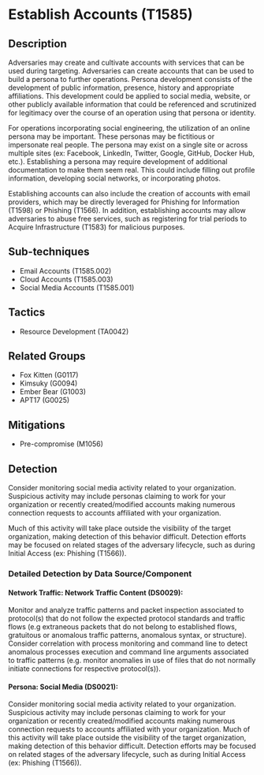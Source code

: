 # Establish Accounts (T1585)

## Description
Adversaries may create and cultivate accounts with services that can be used during targeting. Adversaries can create accounts that can be used to build a persona to further operations. Persona development consists of the development of public information, presence, history and appropriate affiliations. This development could be applied to social media, website, or other publicly available information that could be referenced and scrutinized for legitimacy over the course of an operation using that persona or identity.

For operations incorporating social engineering, the utilization of an online persona may be important. These personas may be fictitious or impersonate real people. The persona may exist on a single site or across multiple sites (ex: Facebook, LinkedIn, Twitter, Google, GitHub, Docker Hub, etc.). Establishing a persona may require development of additional documentation to make them seem real. This could include filling out profile information, developing social networks, or incorporating photos.

Establishing accounts can also include the creation of accounts with email providers, which may be directly leveraged for Phishing for Information (T1598) or Phishing (T1566). In addition, establishing accounts may allow adversaries to abuse free services, such as registering for trial periods to Acquire Infrastructure (T1583) for malicious purposes.


## Sub-techniques
- Email Accounts (T1585.002)
- Cloud Accounts (T1585.003)
- Social Media Accounts (T1585.001)

## Tactics
- Resource Development (TA0042)

## Related Groups
- Fox Kitten (G0117)
- Kimsuky (G0094)
- Ember Bear (G1003)
- APT17 (G0025)

## Mitigations
- Pre-compromise (M1056)

## Detection
Consider monitoring social media activity related to your organization. Suspicious activity may include personas claiming to work for your organization or recently created/modified accounts making numerous connection requests to accounts affiliated with your organization.

Much of this activity will take place outside the visibility of the target organization, making detection of this behavior difficult. Detection efforts may be focused on related stages of the adversary lifecycle, such as during Initial Access (ex: Phishing (T1566)).

### Detailed Detection by Data Source/Component
#### Network Traffic: Network Traffic Content (DS0029): 
Monitor and analyze traffic patterns and packet inspection associated to protocol(s) that do not follow the expected protocol standards and traffic flows (e.g extraneous packets that do not belong to established flows, gratuitous or anomalous traffic patterns, anomalous syntax, or structure). Consider correlation with process monitoring and command line to detect anomalous processes execution and command line arguments associated to traffic patterns (e.g. monitor anomalies in use of files that do not normally initiate connections for respective protocol(s)).

#### Persona: Social Media (DS0021): 
Consider monitoring social media activity related to your organization. Suspicious activity may include personas claiming to work for your organization or recently created/modified accounts making numerous connection requests to accounts affiliated with your organization.
Much of this activity will take place outside the visibility of the target organization, making detection of this behavior difficult. Detection efforts may be focused on related stages of the adversary lifecycle, such as during Initial Access (ex: Phishing (T1566)).

